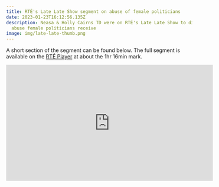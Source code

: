 ```yaml
---
title: RTÉ's Late Late Show segment on abuse of female politicians
date: 2023-01-23T16:12:56.135Z
description: Neasa & Holly Cairns TD were on RTÉ's Late Late Show to discuss the
  abuse female politicians receive
image: img/late-late-thumb.png
---
```

A short section of the segment can be found below.  The full segment is available on the [RTÉ Player](https://www.rte.ie/player/series/the-late-late-show/SI0000001694?epguid=IH10000989-23-0003) at about the 1hr 16min mark.

<iframe width="560" height="315" src="https://www.youtube.com/embed/SFUYC404nJc" title="YouTube video player" frameborder="0" allow="accelerometer; autoplay; clipboard-write; encrypted-media; gyroscope; picture-in-picture; web-share" allowfullscreen></iframe>